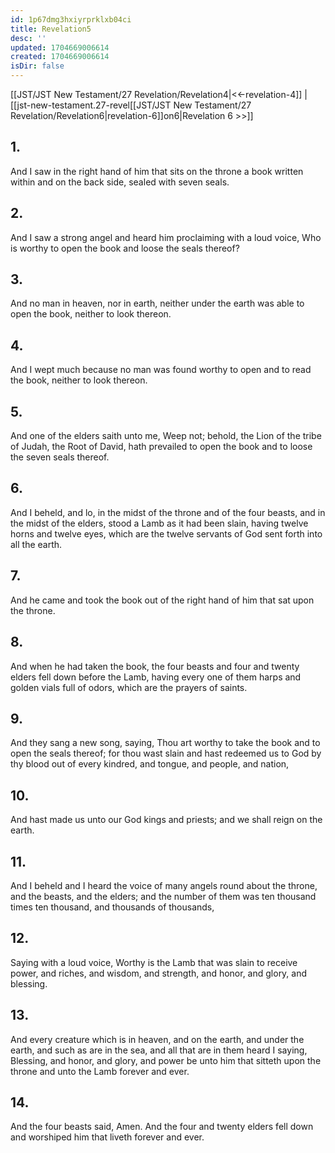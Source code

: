 ```yaml
---
id: 1p67dmg3hxiyrprklxb04ci
title: Revelation5
desc: ''
updated: 1704669006614
created: 1704669006614
isDir: false
---
```

[[JST/JST New Testament/27 Revelation/Revelation4|<<-revelation-4]] | [[jst-new-testament.27-revel[[JST/JST New Testament/27 Revelation/Revelation6|revelation-6]]on6|Revelation 6 >>]]
## 1.
And I saw in the right hand of him that sits on the throne a book written within and on the back side, sealed with seven seals.
## 2.
And I saw a strong angel and heard him proclaiming with a loud voice, Who is worthy to open the book and loose the seals thereof?
## 3.
And no man in heaven, nor in earth, neither under the earth was able to open the book, neither to look thereon.
## 4.
And I wept much because no man was found worthy to open and to read the book, neither to look thereon.
## 5.
And one of the elders saith unto me, Weep not; behold, the Lion of the tribe of Judah, the Root of David, hath prevailed to open the book and to loose the seven seals thereof.
## 6.
And I beheld, and lo, in the midst of the throne and of the four beasts, and in the midst of the elders, stood a Lamb as it had been slain, having twelve horns and twelve eyes, which are the twelve servants of God sent forth into all the earth.
## 7.
And he came and took the book out of the right hand of him that sat upon the throne.
## 8.
And when he had taken the book, the four beasts and four and twenty elders fell down before the Lamb, having every one of them harps and golden vials full of odors, which are the prayers of saints.
## 9.
And they sang a new song, saying, Thou art worthy to take the book and to open the seals thereof; for thou wast slain and hast redeemed us to God by thy blood out of every kindred, and tongue, and people, and nation,
## 10.
And hast made us unto our God kings and priests; and we shall reign on the earth.
## 11.
And I beheld and I heard the voice of many angels round about the throne, and the beasts, and the elders; and the number of them was ten thousand times ten thousand, and thousands of thousands,
## 12.
Saying with a loud voice, Worthy is the Lamb that was slain to receive power, and riches, and wisdom, and strength, and honor, and glory, and blessing.
## 13.
And every creature which is in heaven, and on the earth, and under the earth, and such as are in the sea, and all that are in them heard I saying, Blessing, and honor, and glory, and power be unto him that sitteth upon the throne and unto the Lamb forever and ever.
## 14.
And the four beasts said, Amen. And the four and twenty elders fell down and worshiped him that liveth forever and ever.

